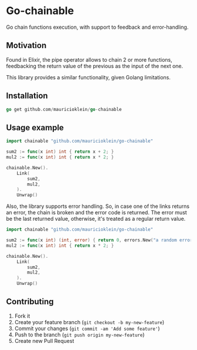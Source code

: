 # Go-chainable

Go chain functions execution, with support to feedback and error-handling.

## Motivation

Found in Elixir, the pipe operator allows to chain 2 or more functions, feedbacking the return value of the previous
as the input of the next one.

This library provides a similar functionality, given Golang limitations.

## Installation

```go
go get github.com/mauricioklein/go-chainable
```

## Usage example

```go
import chainable "github.com/mauricioklein/go-chainable"

sum2 := func(x int) int { return x + 2; }
mul2 := func(x int) int { return x * 2; }

chainable.New().
    Link(
        sum2, 
        mul2,
    ).
    Unwrap()
```

Also, the library supports error handling. So, in case one of the links returns an error,
the chain is broken and the error code is returned. The error must be the last returned
value, otherwise, it's treated as a regular return value.

```go
import chainable "github.com/mauricioklein/go-chainable"

sum2 := func(x int) (int, error) { return 0, errors.New("a random error") }
mul2 := func(x int) int { return x * 2; }

chainable.New().
    Link(
        sum2, 
        mul2,
    ).
    Unwrap()
```

## Contributing

1. Fork it
2. Create your feature branch (`git checkout -b my-new-feature`)
3. Commit your changes (`git commit -am 'Add some feature'`)
4. Push to the branch (`git push origin my-new-feature`)
5. Create new Pull Request
